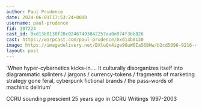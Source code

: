 ```yaml
---
author: Paul Prudence
date: 2024-06-01T17:53:24+0000
username: paul-prudence
fid: 307224
cast_id: 0xd13b0130f20c02467493842257aa0e074f3bb826
cast: https://warpcast.com/paul-prudence/0xd13b0130
image: https://imagedelivery.net/BXluQx4ige9GuW0Ia56BHw/b2cd5096-9216-436a-ff73-30c7872a2f00/original
layout: post
---
```

'When hyper-cybernetics kicks-in.... It culturally disorganizes itself into diagrammatic splinters / jargons / currency-tokens / fragments of marketing strategy gone feral, cyberpunk fictional brands / the pass-words of machinic delirium'   
  
CCRU sounding prescient 25 years ago in CCRU Writings 1997-2003  

<img src='https://imagedelivery.net/BXluQx4ige9GuW0Ia56BHw/b2cd5096-9216-436a-ff73-30c7872a2f00/original' alt='' referrerpolicy='no-referrer'/>